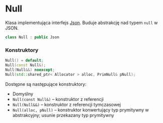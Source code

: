 # Null

Klasa implementująca interfejs [Json](./Json.md).
Buduje abstrakcję nad typem `null` w JSON.

```cpp
class Null : public Json
```

### Konstruktory

```cpp
Null() = default;  
Null(const Null&);  
Null(Null&&) noexcept;  
Null(std::shared_ptr< Allocator > alloc, PrimNull& pNull);
```

Dostępne są następujące konstruktory:

- Domyślny
- `Null(const Null&)` – konstruktor z referencji
- `Null(Null&&)` – konstruktor z referencji tymczasowej
- `Null(alloc, pNull)` – konstruktor konwertujący typ prymitywny w abstrakcyjny; usunie przekazany typ prymitywny
